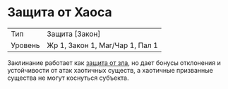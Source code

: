 
# Защита от Хаоса

| | |
|---|---|
|Тип|Защита [Закон]|
|Уровень| Жр 1, Закон 1, Маг/Чар 1, Пал 1|

Заклинание работает как [защита от зла](защита-от-зла.md), но дает бонусы отклонения и устойчивости от атак хаотичных существ, а хаотичные призванные существа не могут коснуться субъекта.